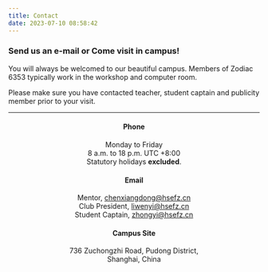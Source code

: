 ```yaml
---
title: Contact
date: 2023-07-10 08:58:42
---
```



### Send us an e-mail or Come visit in campus!

You will always be welcomed to our beautiful campus. Members of Zodiac 6353 typically work in the workshop and computer room.

Please make sure you have contacted teacher, student captain and publicity member prior to your visit. 

<hr />

<div class="row">
  <div class="col" align="center">
  <h4>Phone</h4>
  Monday to Friday<br />
  8 a.m. to 18 p.m. UTC +8:00<br />
  Statutory holidays <b>excluded</b>.<br />
  </div>
  <div class="col" align="center">
  <h4>Email</h4>
  Mentor, <a href="mailto:chenxiangdong@hsefz.cn">chenxiangdong@hsefz.cn</a><br />
  Club President, <a href="mailto:liwenyi@hsefz.cn">liwenyi@hsefz.cn</a><br />
  Student Captain, <a href="mailto:zhongyi@hsefz.cn">zhongyi@hsefz.cn</a><br />
  </div>
  <div class="col" align="center">
  <h4>Campus Site</h4>
  736 Zuchongzhi Road, Pudong District,<br />
  Shanghai, China<br />
  </div>
</div>
